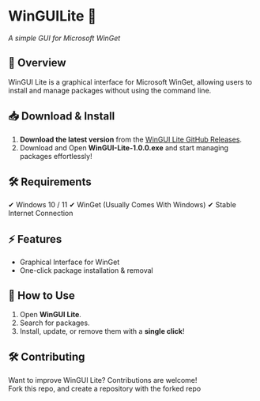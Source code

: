 # WinGUILite 🚀
*A simple GUI for Microsoft WinGet*  

## 🌟 Overview  
WinGUI Lite is a graphical interface for Microsoft WinGet, allowing users to install and manage packages without using the command line.  

## 📥 Download & Install  
1. **Download the latest version** from the [WinGUI Lite GitHub Releases](https://github.com/JimmyPla6z/WinGUILite/releases).  
2. Download and Open **WinGUI-Lite-1.0.0.exe** and start managing packages effortlessly!  

## 🛠 Requirements  
✔ Windows 10 / 11 
✔ WinGet (Usually Comes With Windows)
✔ Stable Internet Connection

## ⚡ Features  
- Graphical Interface for WinGet  
- One-click package installation & removal  

## 📝 How to Use  
1. Open **WinGUI Lite**.  
2. Search for packages.  
3. Install, update, or remove them with a **single click**!  

## 🛠 Contributing  
Want to improve WinGUI Lite? Contributions are welcome!  
Fork this repo, and create a repository with the forked repo
